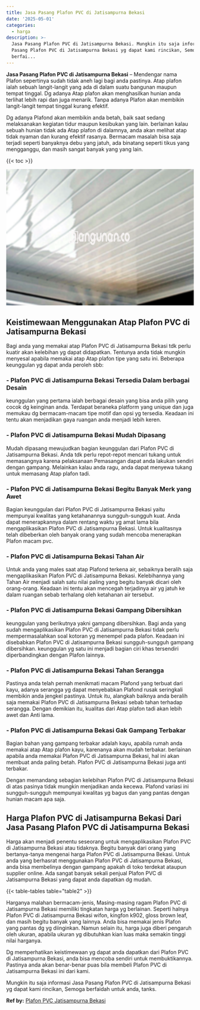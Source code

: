 ```yaml
---
title: Jasa Pasang Plafon PVC di Jatisampurna Bekasi
date: '2025-05-01'
categories:
  - harga
description: >-
  Jasa Pasang Plafon PVC di Jatisampurna Bekasi. Mungkin itu saja informasi Jasa
  Pasang Plafon PVC di Jatisampurna Bekasi yg dapat kami rincikan, Semoga
  berfai...
---
```


**Jasa Pasang Plafon PVC di Jatisampurna Bekasi** – Mendengar nama Plafon sepertinya sudah tidak aneh lagi bagi anda pastinya. Atap plafon ialah sebuah langit-langit yang ada di dalam suatu bangunan maupun tempat tinggal. Dg adanya Atap plafon akan menghasilkan hunian anda terlihat lebih rapi dan juga menarik. Tanpa adanya Plafon akan membikin langit-langit tempat tinggal kurang efektif.

Dg adanya Plafond akan membikin anda betah, baik saat sedang melaksanakan kegiatan tidur maupun kesibukan yang lain. berlainan kalau sebuah hunian tidak ada Atap plafon di dalamnya, anda akan melihat atap tidak nyaman dan kurang efektif rasanya. Bermacam masalah bisa saja terjadi seperti banyaknya debu yang jatuh, ada binatang seperti tikus yang mengganggu, dan masih sangat banyak yang yang lain.

{{< toc >}}

![Jasa Pasang Plafon PVC di Jatisampurna Bekasi](/images/flafond-pvc-murah09.png)

## Keistimewaan Menggunakan Atap Plafon PVC di Jatisampurna Bekasi

Bagi anda yang memakai atap Plafon PVC di Jatisampurna Bekasi tdk perlu kuatir akan kelebihan yg dapat didapatkan. Tentunya anda tidak mungkin menyesal apabila memakai atap Atap plafon tipe yang satu ini. Beberapa keunggulan yg dapat anda peroleh sbb:

### \- Plafon PVC di Jatisampurna Bekasi Tersedia Dalam berbagai Desain

keunggulan yang pertama ialah berbagai desain yang bisa anda pilih yang cocok dg keinginan anda. Terdapat beraneka platform yang unique dan juga memukau dg bermacam-macam tipe motif dan opsi yg tersedia. Keadaan ini tentu akan menjadikan gaya ruangan anda menjadi lebih keren.

### \- Plafon PVC di Jatisampurna Bekasi Mudah Dipasang

Mudah dipasang mewujudkan bagian keunggulan dari Plafon PVC di Jatisampurna Bekasi. Anda tdk perlu repot-repot mencari tukang untuk memasangnya karena pelaksanaan Pemasangan dapat anda lakukan sendiri dengan gampang. Melainkan kalau anda ragu, anda dapat menyewa tukang untuk memasang Atap plafon tadi.

### \- Plafon PVC di Jatisampurna Bekasi Begitu Banyak Merk yang Awet

Bagian keunggulan dari Plafon PVC di Jatisampurna Bekasi yaitu mempunyai kwalitas yang ketahanannya sungguh-sungguh kuat. Anda dapat menerapkannya dalam rentang waktu yg amat lama bila mengaplikasikan Plafon PVC di Jatisampurna Bekasi. Untuk kualitasnya telah dibeberkan oleh banyak orang yang sudah mencoba menerapkan Plafon macam pvc.

### \- Plafon PVC di Jatisampurna Bekasi Tahan Air

Untuk anda yang males saat atap Plafond terkena air, sebaiknya beralih saja mengaplikasikan Plafon PVC di Jatisampurna Bekasi. Kelebihannya yang Tahan Air menjadi salah satu nilai paling yang begitu banyak dicari oleh orang-orang. Keadaan ini tentu akan mencegah terjadinya air yg jatuh ke dalam ruangan sebab terhalang oleh ketahanan air tersebut.

### \- Plafon PVC di Jatisampurna Bekasi Gampang Dibersihkan

keunggulan yang berikutnya yakni gampang dibersihkan. Bagi anda yang sudah mengaplikasikan Plafon PVC di Jatisampurna Bekasi tidak perlu mempermasalahkan soal kotoran yg menempel pada plafon. Keadaan ini disebabkan Plafon PVC di Jatisampurna Bekasi sungguh-sungguh gampang dibersihkan. keunggulan yg satu ini menjadi bagian ciri khas tersendiri diperbandingkan dengan Plafon lainnya.

### \- Plafon PVC di Jatisampurna Bekasi Tahan Serangga

Pastinya anda telah pernah menikmati macam Plafond yang terbuat dari kayu, adanya serangga yg dapat menyebabkan Plafond rusak seringkali membikin anda jengkel pastinya. Untuk itu, alangkah baiknya anda beralih saja memakai Plafon PVC di Jatisampurna Bekasi sebab tahan terhadap serangga. Dengan demikian itu, kualitas dari Atap plafon tadi akan lebih awet dan Anti lama.

### \- Plafon PVC di Jatisampurna Bekasi Gak Gampang Terbakar

Bagian bahan yang gampang terbakar adalah kayu, apabila rumah anda memakai atap Atap plafon kayu, karenanya akan mudah terbakar. berlainan apabila anda memakai Plafon PVC di Jatisampurna Bekasi, hal ini akan membuat anda paling betah. Plafon PVC di Jatisampurna Bekasi juga anti terbakar.

Dengan memandang sebagian kelebihan Plafon PVC di Jatisampurna Bekasi di atas pasinya tidak mungkin menjadikan anda kecewa. Plafond variasi ini sungguh-sungguh mempunyai kwalitas yg bagus dan yang pantas dengan hunian macam apa saja.

## Harga Plafon PVC di Jatisampurna Bekasi Dari Jasa Pasang Plafon PVC di Jatisampurna Bekasi

Harga akan menjadi penentu seseorang untuk mengaplikasikan Plafon PVC di Jatisampurna Bekasi atau tidaknya. Begitu banyak dari orang yang bertanya-tanya mengenai harga Plafon PVC di Jatisampurna Bekasi. Untuk anda yang berhasrat menggunakan Plafon PVC di Jatisampurna Bekasi, anda bisa membelinya dengan gampang apakah di toko terdekat ataupun supplier online. Ada sangat banyak sekali penjual Plafon PVC di Jatisampurna Bekasi yang dapat anda dapatkan dg mudah.

{{< table-tables table="table2" >}}

Harganya malahan bermacam-jenis, Masing-masing ragam Plafon PVC di Jatisampurna Bekasi memiliki tingkatan harga yg berlainan. Seperti halnya Plafon PVC di Jatisampurna Bekasi wifon, kingfon k902, gloss brown leaf, dan masih begitu banyak yang lainnya. Anda bisa memakai jenis Plafon yang pantas dg yg diinginkan. Namun selain itu, harga juga diberi pengaruh oleh ukuran, apabila ukuran yg dibutuhkan kian luas maka semakin tinggi nilai harganya.

Dg memperhatikan keistimewaan yg dapat anda dapatkan dari Plafon PVC di Jatisampurna Bekasi, anda bisa mencoba sendiri untuk membuktikannya. Pastinya anda akan benar-benar puas bila membeli Plafon PVC di Jatisampurna Bekasi ini dari kami.

Mungkin itu saja informasi Jasa Pasang Plafon PVC di Jatisampurna Bekasi yg dapat kami rincikan, Semoga berfaidah untuk anda, tanks.

**Ref by:** [Plafon PVC Jatisampurna Bekasi](https://id.wikipedia.org/wiki/Plafon)

